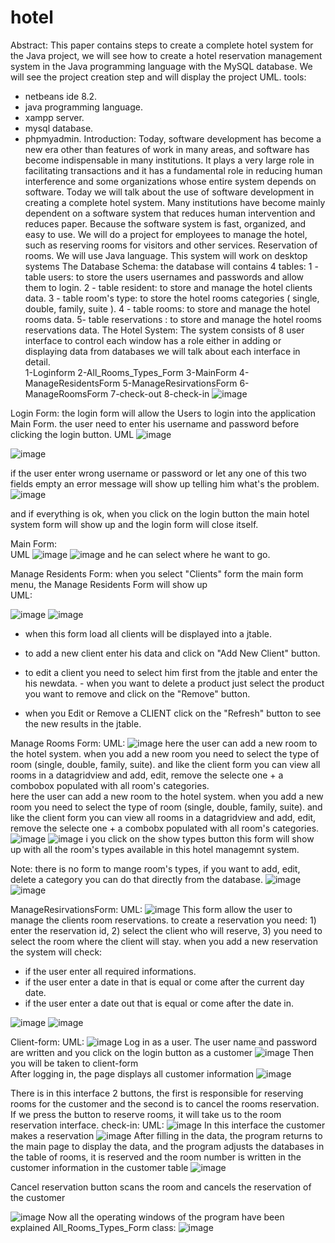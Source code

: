 # hotel

Abstract: 
This paper contains steps to create a complete hotel system for the Java project, we will see how to create a hotel reservation management system in the Java programming language with the MySQL database. We will see the project creation step and will display the project UML. tools: 
-	netbeans ide 8.2. 
-	java programming language. 
-	xampp server. 
-	mysql database. 
-	phpmyadmin. 
Introduction: 
Today, software development has become a new era other than features of work in many areas, and software has become indispensable in many institutions. 
It plays a very large role in facilitating transactions and it has a fundamental role in reducing human interference and some organizations whose entire system depends on software. Today we will talk about the use of software development in creating a complete hotel system. 
Many institutions have become mainly dependent on a software system that reduces human intervention and reduces paper. Because the software system is fast, organized, and easy to use. We will do a project for employees to manage the hotel, such as reserving rooms for visitors and other services. Reservation of rooms. We will use Java language. This system will work on desktop systems The Database Schema: the database will contains 4 tables: 
1	- table users: to store the users usernames and passwords and allow them to login. 
2	- table resident: to store and manage the hotel clients data. 
3	- table room's type: to store the hotel rooms categories ( single, double, family, suite ). 
4	- table rooms: to store and manage the hotel rooms data. 
5- table reservations : to store and manage the hotel rooms reservations data. The Hotel System: 
The system consists of 8 user interface to control each window has a role either in adding or displaying data from databases we will talk about each interface in detail.  
1-Loginform 
2-All_Rooms_Types_Form 
3-MainForm 
4-ManageResidentsForm 
5-ManageResirvationsForm 
6-ManageRoomsForm 
7-check-out 
8-check-in 
![image](https://user-images.githubusercontent.com/73136710/106370963-f948a100-6367-11eb-88e5-396b14a1a758.png)

 
 
 
 
 Login Form: the login form will allow the Users to login into the application Main Form. 
the user need to enter his username and password before clicking the login button. 
UML 
![image](https://user-images.githubusercontent.com/73136710/106370979-1d0be700-6368-11eb-838f-6b206399bd3b.png)

![image](https://user-images.githubusercontent.com/73136710/106370990-2bf29980-6368-11eb-8fb7-e60643348c7d.png)

if the user enter wrong username or password or let any one of this two fields empty an error message will show up telling him what's the problem. 
![image](https://user-images.githubusercontent.com/73136710/106371005-42005a00-6368-11eb-8c5a-61ec9be64006.png)



 and if everything is ok, when you click on the login button the main hotel system form will show up and the login form will close itself. 
 
 
 Main Form:  
UML 
![image](https://user-images.githubusercontent.com/73136710/106371011-593f4780-6368-11eb-9bd9-f4202737d129.png)
![image](https://user-images.githubusercontent.com/73136710/106371014-5cd2ce80-6368-11eb-9d56-d12e7be5c4ce.png)
and he can select where he want to go. 

Manage Residents Form: 
when you select "Clients" form the main form menu, the Manage Residents Form will show up   
UML: 

 
![image](https://user-images.githubusercontent.com/73136710/106371022-7ecc5100-6368-11eb-9599-1e7ba28107d4.png)
![image](https://user-images.githubusercontent.com/73136710/106371026-84299b80-6368-11eb-866b-2b01adcd2e3e.png)
-	when this form load all clients will be displayed into a jtable. 
 
-	to add a new client enter his data and click on "Add New Client" button. 
 
-	to edit a client you need to select him first from the jtable and enter the his newdata. - when you want to delete a product just select the product you want to remove and click on the "Remove" button. 
-	when you Edit or Remove a CLIENT click on the "Refresh" button to see the new results in the jtable. 
 
Manage Rooms Form: 
UML: 
![image](https://user-images.githubusercontent.com/73136710/106371035-999ec580-6368-11eb-9b7e-97b02654b5a1.png)
here the user can add a new room to the hotel system. when you add a new room you need to select the type of room (single, double, family, suite). and like the client form you can view all rooms in a datagridview and add, edit, remove the selecte one + a combobox populated with all room's categories.  
here the user can add a new room to the hotel system. when you add a new room you need to select the type of room (single, double, family, suite). 
and like the client form you can view all rooms in a datagridview and add, edit, remove the selecte one + a combobx populated with all room's categories. 
![image](https://user-images.githubusercontent.com/73136710/106371046-b0ddb300-6368-11eb-9bce-a97c13d407b7.png)
![image](https://user-images.githubusercontent.com/73136710/106371047-b3d8a380-6368-11eb-83db-6b3b13bb1266.png)
i you click on the show types button this form will show up with all the room's types available in this hotel managemnt system. 
 
Note: there is no form to mange room's types, if you want to add, edit, delete a category you can do that directly from the database. 
![image](https://user-images.githubusercontent.com/73136710/106371053-c3f08300-6368-11eb-8c7b-d5e26e5c12ff.png)
![image](https://user-images.githubusercontent.com/73136710/106371054-cfdc4500-6368-11eb-8c47-37778d2e8279.png)


 ManageResirvationsForm: 
UML: 
![image](https://user-images.githubusercontent.com/73136710/106371058-dff42480-6368-11eb-9267-0aa85c22901c.png)
This form allow the user to manage the clients room reservations. 
to create a reservation you need: 1) enter the reservation id, 2) select the client who will reserve, 3) you need to select the room where the client will stay. 
when you add a new reservation the system will check: 
-	if the user enter all required informations. 
-	if the user enter a date in that is equal or come after the current day date. 
-	if the user enter a date out that is equal or come after the date in. 

 ![image](https://user-images.githubusercontent.com/73136710/106371065-eedad700-6368-11eb-8c5c-e0aef44bfd3b.png)
![image](https://user-images.githubusercontent.com/73136710/106371067-f4d0b800-6368-11eb-883a-86c0d4e58871.png)

 Client-form: 
UML: 
![image](https://user-images.githubusercontent.com/73136710/106371075-03b76a80-6369-11eb-9ab0-417fe5d44095.png)
Log in as a user. The user name and password are written and you click on the login button as a customer 
![image](https://user-images.githubusercontent.com/73136710/106371090-2d709180-6369-11eb-9451-a40c06c3a4a4.png)
Then you will be taken to  client-form  
After logging in, the page displays all customer information 
![image](https://user-images.githubusercontent.com/73136710/106371098-36f9f980-6369-11eb-9920-1fc1f5b83cd4.png)

There is in this interface 2 buttons, the first is responsible for reserving rooms for the customer and the second is to cancel the rooms reservation. If we press the button to reserve rooms, it will take us to the room reservation interface. 
check-in:  UML: 
![image](https://user-images.githubusercontent.com/73136710/106371099-3f523480-6369-11eb-8290-39ab20fe6ef2.png)
In this interface the customer makes a reservation 
![image](https://user-images.githubusercontent.com/73136710/106371104-48db9c80-6369-11eb-8ae8-063c4d7598e9.png)
After filling in the data, the program returns to the main page to display the data, and the program adjusts the databases in the table of rooms, it is reserved and the room number is written in the customer information in the customer table 
![image](https://user-images.githubusercontent.com/73136710/106371112-51cc6e00-6369-11eb-897c-b7e86f7138de.png)



Cancel reservation button scans the room and cancels the reservation of the customer 

![image](https://user-images.githubusercontent.com/73136710/106371117-5abd3f80-6369-11eb-8cdb-38c86994a005.png)
Now all the operating windows of the program have been explained All_Rooms_Types_Form class: 
![image](https://user-images.githubusercontent.com/73136710/106371123-627ce400-6369-11eb-8f44-b161ea1cd2f3.png)












